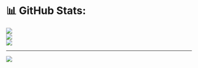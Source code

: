 # 📊 GitHub Stats:
![](https://github-readme-stats.vercel.app/api?username=amirdlt&theme=dark&hide_border=false&include_all_commits=true&count_private=true)<br/>
![](https://github-readme-streak-stats.herokuapp.com/?user=amirdlt&theme=dark&hide_border=false)<br/>
![](https://github-readme-stats.vercel.app/api/top-langs/?username=amirdlt&theme=dark&hide_border=false&include_all_commits=true&count_private=true&layout=compact)

---
![](https://visitcount.itsvg.in/api?id=amirdlt&icon=0&color=0)
